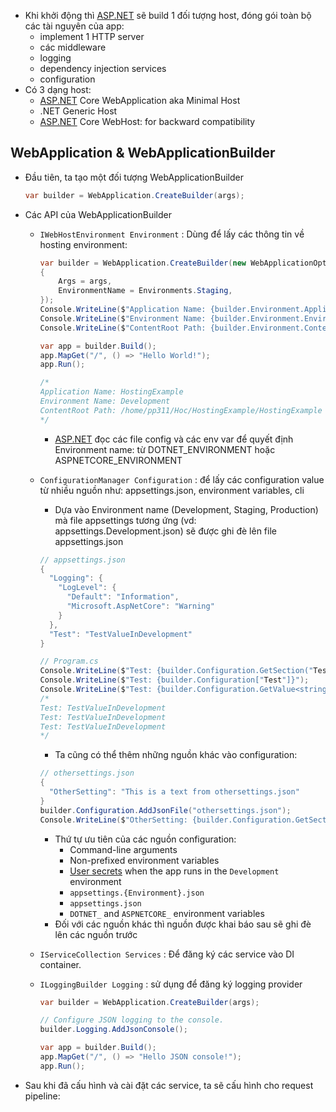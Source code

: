 - Khi khởi động thì [ASP.NET](http://ASP.NET) sẽ build 1 đối tượng host, đóng gói toàn bộ các tài nguyên của app:
    - implement 1 HTTP server
    - các middleware
    - logging
    - dependency injection services
    - configuration
- Có 3 dạng host:
    - [ASP.NET](http://ASP.NET) Core WebApplication aka Minimal Host
    - .NET Generic Host
    - [ASP.NET](http://ASP.NET) Core WebHost: for backward compatibility

## WebApplication & WebApplicationBuilder

- Đầu tiên, ta tạo một đối tượng WebApplicationBuilder
    
    ```csharp
    var builder = WebApplication.CreateBuilder(args);
    ```
    
- Các API của WebApplicationBuilder
    
    - `IWebHostEnvironment Environment` : Dùng để lấy các thông tin về hosting environment:
        
        ```csharp
        var builder = WebApplication.CreateBuilder(new WebApplicationOptions
        {
            Args = args,
            EnvironmentName = Environments.Staging,
        });
        Console.WriteLine($"Application Name: {builder.Environment.ApplicationName}");
        Console.WriteLine($"Environment Name: {builder.Environment.EnvironmentName}");
        Console.WriteLine($"ContentRoot Path: {builder.Environment.ContentRootPath}");
        
        var app = builder.Build();
        app.MapGet("/", () => "Hello World!");
        app.Run();
        
        /*
        Application Name: HostingExample
        Environment Name: Development
        ContentRoot Path: /home/pp311/Hoc/HostingExample/HostingExample
        */
        ```
        
        - [ASP.NET](http://ASP.NET) đọc các file config và các env var để quyết định Environment name: từ DOTNET_ENVIRONMENT hoặc ASPNETCORE_ENVIRONMENT
    - `ConfigurationManager Configuration` : để lấy các configuration value từ nhiều nguồn như: appsettings.json, environment variables, cli
        
        - Dựa vào Environment name (Development, Staging, Production) mà file appsettings tương ứng (vd: appsettings.Development.json) sẽ được ghi đè lên file appsettings.json
        
        ```csharp
        // appsettings.json
        {
          "Logging": {
            "LogLevel": {
              "Default": "Information",
              "Microsoft.AspNetCore": "Warning"
            }
          },
          "Test": "TestValueInDevelopment"
        }
        
        // Program.cs
        Console.WriteLine($"Test: {builder.Configuration.GetSection("Test").Value}");
        Console.WriteLine($"Test: {builder.Configuration["Test"]}");
        Console.WriteLine($"Test: {builder.Configuration.GetValue<string>("Test")}");
        /*
        Test: TestValueInDevelopment
        Test: TestValueInDevelopment
        Test: TestValueInDevelopment
        */
        ```
        
        - Ta cũng có thể thêm những nguồn khác vào configuration:
        
        ```csharp
        // othersettings.json
        {
          "OtherSetting": "This is a text from othersettings.json"
        }
        builder.Configuration.AddJsonFile("othersettings.json");
        Console.WriteLine($"OtherSetting: {builder.Configuration.GetSection("OtherSetting").Value}");
        ```
        
        - Thứ tự ưu tiên của các nguồn configuration:
            - Command-line arguments
            - Non-prefixed environment variables
            - [User secrets](https://learn.microsoft.com/en-us/aspnet/core/security/app-secrets?view=aspnetcore-7.0) when the app runs in the `Development` environment
            - `appsettings.{Environment}.json`
            - `appsettings.json`
            - `DOTNET_` and `ASPNETCORE_` environment variables
        - Đối với các nguồn khác thì nguồn được khai báo sau sẽ ghi đè lên các nguồn trước
    - `IServiceCollection Services` : Để đăng ký các service vào DI container.
        
    - `ILoggingBuilder Logging` : sử dụng để đăng ký logging provider
        
        ```csharp
        var builder = WebApplication.CreateBuilder(args);
        
        // Configure JSON logging to the console.
        builder.Logging.AddJsonConsole();
        
        var app = builder.Build();
        app.MapGet("/", () => "Hello JSON console!");
        app.Run();
        ```
    
- Sau khi đã cấu hình và cài đặt các service, ta sẽ cấu hình cho request pipeline: [](Middleware.md#Configure%20request%20pipeline%7Clink) 